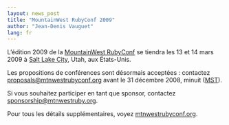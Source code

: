 ```yaml
---
layout: news_post
title: "MountainWest RubyConf 2009"
author: "Jean-Denis Vauguet"
lang: fr
---
```


L’édition 2009 de la [MountainWest RubyConf][1] se tiendra les 13 et 14
mars 2009 à [Salt Lake City][2], Utah, aux États-Unis.

Les propositions de conférences sont désormais acceptées : contactez
[proposals@mtnwestrubyconf.org](mailto:proposals@mtnwestrubyconf.org)
avant le 31 décembre 2008, minuit ([MST][3]).

Si vous souhaitez participer en tant que sponsor, contactez
[sponsorship@mtnwestruby.org](mailto:sponsorship@mtnwestruby.org).

Pour tous les détails supplémentaires, voyez [mtnwestrubyconf.org][1].



[1]: http://mtnwestrubyconf.org
[2]: http://fr.wikipedia.org/wiki/Salt_Lake_City
[3]: http://fr.wikipedia.org/wiki/Mountain_Standard_Time
